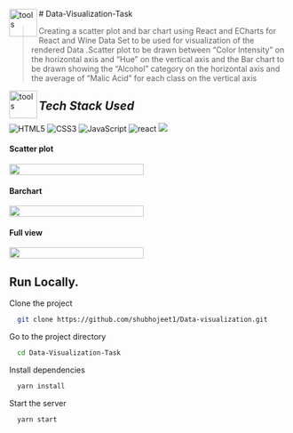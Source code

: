 <img align="left" width="50" alt="tools" src="https://camo.githubusercontent.com/beb64ff21c883e318e4f5db5231c2ba4175705bea1c9249e82a41ab375db4f75/68747470733a2f2f6d65646961322e67697068792e636f6d2f6d656469612f51737347456d706b79454f684243623765312f67697068792e6769663f6369643d656366303565343761306e336769316266716e74716d6f62386739616964316f796a327772336473336d67373030626c267269643d67697068792e676966" /># Data-Visualization-Task


>Creating a scatter plot and bar chart using React and ECharts for React and Wine Data Set to be used for visualization of the rendered Data .Scatter plot to be drawn between “Color Intensity” on the horizontal axis and “Hue” on the vertical axis and the Bar chart to be drawn showing the “Alcohol” category on the horizontal axis and the average of “Malic Acid” for each class on the vertical axis




<img align="left" width="50" alt="tools" src="https://camo.githubusercontent.com/beb64ff21c883e318e4f5db5231c2ba4175705bea1c9249e82a41ab375db4f75/68747470733a2f2f6d65646961322e67697068792e636f6d2f6d656469612f51737347456d706b79454f684243623765312f67697068792e6769663f6369643d656366303565343761306e336769316266716e74716d6f62386739616964316f796a327772336473336d67373030626c267269643d67697068792e676966" />

<h2 align="left"><i>Tech Stack Used</i></h2>
<div align="left">
<img alt="HTML5" src="https://img.shields.io/badge/html5-%23E34F26.svg?style=for-the-badge&logo=html5&logoColor=white"/>
<img alt="CSS3" src="https://img.shields.io/badge/css-%231572B6.svg?style=for-the-badge&logo=css&logoColor=white"/> 
<img alt="JavaScript" src="https://img.shields.io/badge/javascript-%23323330.svg?style=for-the-badge&logo=javascript&logoColor=%23F7DF1E"/>
<img alt="react" src="https://img.shields.io/badge/React-20232A?style=for-the-badge&logo=react&logoColor=pink" />
<img alit="chakra" src="https://img.shields.io/badge/ECharts-%234ED1C5.svg?style=for-the-badge&logo=ECharts&logoColor=orange" />  
</div>


<h4>Scatter plot</h4>
<p></p>
 <div style="display: grid; grid-template-columns: repeat(2,1fr); gap:20px " >
  <img style="width: 100%;" src="https://i.ibb.co/DRTTGzn/Screenshot-2023-02-23-at-1-57-34-PM.png" alt="">
 </div>
 
 <h4>Barchart</h4>
<p></p>
 <div style="display: grid; grid-template-columns: repeat(2,1fr); gap:20px " >
  <img style="width: 100%;" src="https://i.ibb.co/TbkSKvP/Screenshot-2023-02-24-at-4-45-46-PM.png" alt="">
 </div>

 
 <h4>Full view</h4>
<p></p>
 <div style="display: grid; grid-template-columns: repeat(2,1fr); gap:20px " >
  <img style="width: 100%;" src="https://i.ibb.co/Pzpt4mV/Screenshot-2023-02-24-at-4-46-59-PM.png" alt="">
 </div>
 
 
 ## Run Locally.

Clone the project

```bash / zsh
  git clone https://github.com/shubhojeet1/Data-visualization.git
```

Go to the project directory

```bash / zsh
  cd Data-Visualization-Task
```

Install dependencies

```bash / zsh
  yarn install
```

Start the server

```bash / zsh
  yarn start
```




